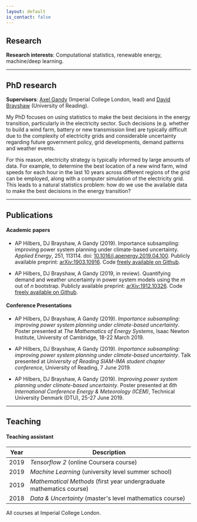 ```yaml
---
layout: default
is_contact: false
---
```


## Research


**Research interests**: Computational statistics, renewable energy, machine/deep learning.


---


## PhD research

**Supervisors**: [Axel Gandy](http://wwwf.imperial.ac.uk/~agandy/) (Imperial College London, lead) and [David Brayshaw](https://research.reading.ac.uk/meteorology/people/david-brayshaw/) (University of Reading).

My PhD focuses on using statistics to make the best decisions in the energy transition, particularly in the electricity sector. Such decisions (e.g. whether to build a wind farm, battery or new transmission line) are typically difficult due to the complexity of electricity grids and considerable uncertainty regarding future government policy, grid developments, demand patterns and weather events.

For this reason, electricity strategy is typically informed by large amounts of data. For example, to determine the best location of a new wind farm, wind speeds for each hour in the last 10 years across different regions of the grid can be employed, along with a computer simulation of the electricity grid. This leads to a natural statistics problem: how do we use the available data to make the best decisions in the energy transition?


---


## Publications

#### Academic papers

* AP Hilbers, DJ Brayshaw, A Gandy (2019). Importance subsampling: improving power system planning under climate-based uncertainty. *Applied Energy*, 251, 113114. doi: [10.1016/j.apenergy.2019.04.100](https://doi.org/10.1016/j.apenergy.2019.04.110). Publicly available preprint: [arXiv:1903.10916](https://arxiv.org/abs/1903.10916). Code [freely available on Github](https://github.com/ahilbers/2019_importance_subsampling).

* AP Hilbers, DJ Brayshaw, A Gandy (2019, in review). Quantifying demand and weather uncertainty in power system models using the $m$ out of $n$ bootstrap. Publicly available preprint: [arXiv:1912.10326](https://arxiv.org/abs/1912.10326). Code [freely available on Github](https://github.com/ahilbers/2020_bootstrap_uncertainty_quantification).



#### Conference Presentations

* AP Hilbers, DJ Brayshaw, A Gandy (2019). *Importance subsampling: improving power system planning under climate-based uncertainty*. Poster presented at *The Mathematics of Energy Systems*, Isaac Newton Institute, University of Cambridge, 18-22 March 2019.

* AP Hilbers, DJ Brayshaw, A Gandy (2019). *Importance subsampling: improving power system planning under climate-based uncertainty*. Talk presented at *University of Reading SIAM-IMA student chapter conference*, University of Reading, 7 June 2019.

* AP Hilbers, DJ Brayshaw, A Gandy (2019). *Improving power system planning under climate-based uncertainty*. Poster presented at *6th International Conference Energy & Meteorology (ICEM)*, Technical University Denmark (DTU), 25-27 June 2019.


---


## Teaching

#### Teaching assistant

Year | Description
----- | ------------------
2019 | *Tensorflow 2* (online Coursera course)
2019 | *Machine Learning* (university level summer school)
2019 | *Mathematical Methods* (first year undergraduate mathematics course)
2018 | *Data & Uncertainty* (master's level mathematics course)

All courses at Imperial College London.




